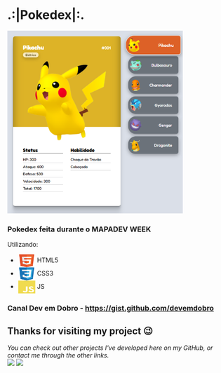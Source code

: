 # .:|Pokedex|:.
<img src="src/images/Captura de tela.png" width="400px">
     
### Pokedex feita durante o MAPADEV WEEK

Utilizando:
<br>
* <img align="center" alt="HTML" height="30" width="40" src="https://raw.githubusercontent.com/devicons/devicon/master/icons/html5/html5-original.svg"> HTML5
* <img align="center" alt="CSS" height="30" width="40" src="https://raw.githubusercontent.com/devicons/devicon/master/icons/css3/css3-original.svg"> CSS3
* <img align="center" alt="Js" height="30" width="40" src="https://raw.githubusercontent.com/devicons/devicon/master/icons/javascript/javascript-plain.svg"> JS

### Canal Dev em Dobro - https://gist.github.com/devemdobro

## Thanks for visiting my project 😉
<i>You can check out other projects I've developed here on my GitHub, or contact me through the other links.</i>
<br>
<a href = "mailto:joaoaccastro@gmail.com"><img src="https://img.shields.io/badge/-Gmail-%23333?style=for-the-badge&logo=gmail&logoColor=white" target="_blank"></a>
<a href="https://www.linkedin.com/in/joao-ac-castro" target="_blank"><img src="https://img.shields.io/badge/-LinkedIn-%230077B5?style=for-the-badge&logo=linkedin&logoColor=white" target="_blank"></a>
